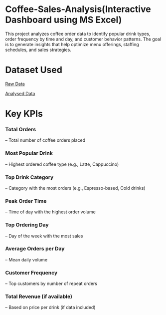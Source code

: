 # Coffee-Sales-Analysis(Interactive Dashboard using MS Excel)
This project analyzes coffee order data to identify popular drink types, order frequency by time and day, and customer behavior patterns. The goal is to generate insights that help optimize menu offerings, staffing schedules, and sales strategies.
# Dataset Used
<a href="https://github.com/Pushkar2520/Coffee-Sales-Analysis/blob/main/coffeeOrdersData.xlsx">Raw Data<a/>

<a href="https://github.com/Pushkar2520/Coffee-Sales-Analysis/blob/main/CoffeeOrders%20Analysis.xlsx">Analysed Data<a/>

# Key KPIs
### Total Orders
– Total number of coffee orders placed
### Most Popular Drink
– Highest ordered coffee type (e.g., Latte, Cappuccino)
### Top Drink Category 
– Category with the most orders (e.g., Espresso-based, Cold drinks)
### Peak Order Time
– Time of day with the highest order volume
### Top Ordering Day
– Day of the week with the most sales
### Average Orders per Day
– Mean daily volume
### Customer Frequency
– Top customers by number of repeat orders
### Total Revenue (if available)
– Based on price per drink (if data included)
